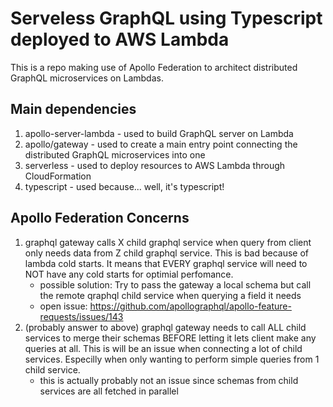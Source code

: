 # Serveless GraphQL using Typescript deployed to AWS Lambda

This is a repo making use of Apollo Federation to architect distributed GraphQL microservices on Lambdas.

## Main dependencies

1. apollo-server-lambda - used to build GraphQL server on Lambda
2. apollo/gateway - used to create a main entry point connecting the distributed GraphQL microservices into one
3. serverless - used to deploy resources to AWS Lambda through CloudFormation
4. typescript - used because... well, it's typescript!

## Apollo Federation Concerns

1. graphql gateway calls X child graphql service when query from client only needs data from Z child graphql service.
   This is bad because of lambda cold starts. It means that EVERY graphql service will need to NOT have any cold starts
   for optimial perfomance.
   - possible solution: Try to pass the gateway a local schema but call the remote qraphql child service when querying
     a field it needs
   - open issue: https://github.com/apollographql/apollo-feature-requests/issues/143
2. (probably answer to above) graphql gateway needs to call ALL child services to merge their schemas BEFORE letting
   it lets client make any queries at all. This is will be an issue when connecting a lot of child services.
   Especilly when only wanting to perform simple queries from 1 child service.
   - this is actually probably not an issue since schemas from child services are all fetched in parallel

